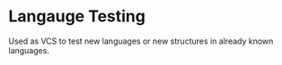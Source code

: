 # Langauge Testing

Used as VCS to test new languages or new structures in already known languages.

